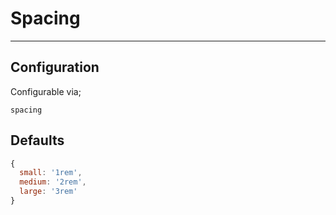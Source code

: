 # Spacing

---

## Configuration

Configurable via;

```
spacing
```

## Defaults

```js
{
  small: '1rem',
  medium: '2rem',
  large: '3rem'
}
```
